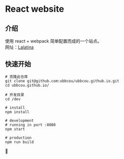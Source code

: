 # React website

## 介绍

使用 react + webpack 简单配置而成的一个站点。  
网址：[Lalatina](https://www.lalatina.cc)

## 快速开始

```
# 克隆此仓库
git clone git@github.com:ubbcou/ubbcou.github.io.git
cd ubbcou.github.io/

# 开发目录
cd /dev

# install
npm install

# development
# running in port :8080
npm start

# production
npm run build
```

:poop:
